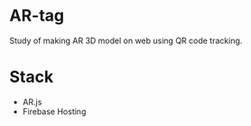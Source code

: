 # AR-tag
Study of making AR 3D model on web using QR code tracking.
# Stack
- AR.js
- Firebase Hosting



